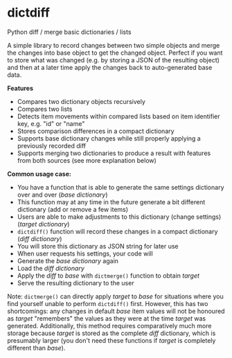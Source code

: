 dictdiff
========

Python diff / merge basic dictionaries / lists

A simple library to record changes between two simple objects and merge the changes into base object to get the changed object.
Perfect if you want to store what was changed (e.g. by storing a JSON of the resulting object) and then at a later time apply the changes back to auto-generated base data.

**Features**

* Compares two dictionary objects recursively
* Compares two lists
 * Detects item movements within compared lists based on item identifier key, e.g. "id" or "name"
* Stores comparison differences in a compact dictionary
* Supports base dictionary changes while still properly applying a previously recorded diff
* Supports merging two dictionaries to produce a result with features from both sources (see more explanation below)

**Common usage case:**

* You have a function that is able to generate the same settings dictionary over and over (*base dictionary*)
 * This function may at any time in the future generate a bit different dictionary (add or remove a few items)
* Users are able to make adjustments to this dictionary (change settings) (*target dictionary*)
* `dictdiff()` function will record these changes in a compact dictionary (*diff dictionary*)
 * You will store this dictionary as JSON string for later use
* When user requests his settings, your code will
 * Generate the *base dictionary* again
 * Load the *diff dictionary*
 * Apply the *diff* to *base* with `dictmerge()` function to obtain *target*
 * Serve the resulting dictionary to the user

Note: `dictmerge()` can directly apply *target* to *base* for situations where you find yourself unable to perform `dictdiff()` first. However, this has two shortcomings: any changes in default *base* item values will not be honoured as *target* "remembers" the values as they were at the time *target* was generated. Additionally, this method requires comparatively much more storage because *target* is stored as the complete *diff* dictionary, which is presumably larger (you don't need these functions if *target* is completely different than *base*).
